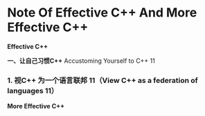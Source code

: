 # Note Of Effective C++ And More Effective C++


**Effective C++**

**一、让自己习惯C++**
Accustoming Yourself to C++ 11

### 1. 视C++ 为一个语言联邦 11（View C++ as a federation of languages 11）










**More Effective C++**